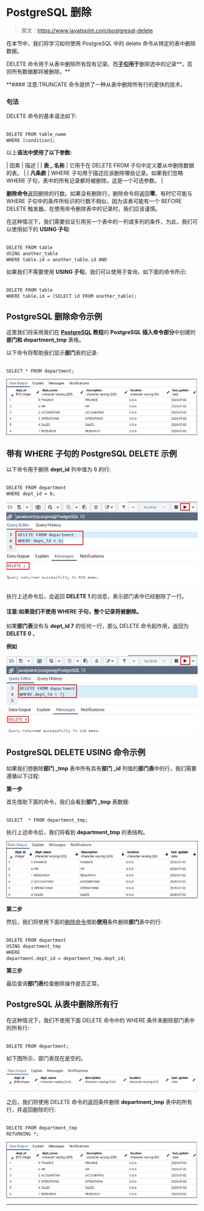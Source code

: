 # PostgreSQL 删除

> 原文：<https://www.javatpoint.com/postgresql-delete>

在本节中，我们将学习如何使用 PostgreSQL 中的 delete 命令从特定的表中删除数据。

DELETE 命令用于从表中删除所有现有记录。而[**子句**](https://www.javatpoint.com/postgresql-where-clause)**用于**删除选中的记录**，否则所有数据都将被删除。**

 **#### 注意:TRUNCATE 命令提供了一种从表中删除所有行的更快的技术。

### 句法

DELETE 命令的基本语法如下:

```

DELETE FROM table_name  
WHERE [condition];  

```

以上**语法中使用了以下参数:**

| 因素 | 描述 |
| **表 _ 名称** | 它用于在 DELETE FROM 子句中定义要从中删除数据的表。 |
| **凡条款** | WHERE 子句用于描述应该删除哪些记录。如果我们忽略 WHERE 子句，表中的所有记录都将被删除。这是一个可选参数。 |

**删除命令**返回删除的行数。如果没有删除行，删除命令将返回**零**。有时它可能与 WHERE 子句中的条件所标识的行数不相似，因为该表可能有一个 BEFORE DELETE 触发器。在使用命令删除表中的记录时，我们应该谨慎。

在这种情况下，我们需要验证引用另一个表中的一列或多列的条件，为此，我们可以使用如下的 **USING 子句**:

```

DELETE FROM table
USING another_table
WHERE table.id = another_table.id AND

```

如果我们不需要使用 **USING 子句**，我们可以使用子查询，如下面的命令所示:

```

DELETE FROM table
WHERE table.id = (SELECT id FROM another_table);

```

## PostgreSQL 删除命令示例

这里我们将采用我们在 **[PostgreSQL](https://www.javatpoint.com/postgresql-tutorial) 教程**的 **PostgreSQL 插入命令部分**中创建的**部门和 department_tmp** 表格。

以下命令将帮助我们显示**部门**表的记录:

```

SELECT * FROM department;

```

![PostgreSQL Delete](img/fd6b1ac54c9f9acf2797c585e17a859e.png)

## 带有 WHERE 子句的 PostgreSQL DELETE 示例

以下命令用于删除 **dept_id** 列中值为 6 的行:

```

DELETE FROM department
WHERE dept_id = 6;

```

![PostgreSQL Delete](img/60505860455f1509f9aaacdbef2e532c.png)

执行上述命令后，会返回 **DELETE 1** 的消息，表示部门表中已经删除了一行。

#### 注意:如果我们不使用 WHERE 子句，整个记录将被删除。

如果**部门表**没有与 **dept_id 7** 的任何一行，那么 DELETE 命令起作用，返回为 **DELETE 0** 。

**例如**

![PostgreSQL Delete](img/6b49603df01035e496a5c23d0e9c9209.png)

## PostgreSQL DELETE USING 命令示例

如果我们想删除**部门 _tmp** 表中所有具有**部门 _id** 列值的**部门表**中的行，我们需要遵循以下过程:

**第一步**

首先借助下面的命令，我们会看到**部门 _tmp** 表数据:

```

SELECT  * FROM department_tmp;

```

执行上述命令后，我们将看到 **department_tmp** 的表结构。

![PostgreSQL Delete](img/db9b16b6af39167bea1bc4511c2b57ea.png)

**第二步**

然后，我们将使用下面的[删除命令](https://www.javatpoint.com/postgresql-delete)借助**使用**条件删除**部门**表中的行:

```

DELETE FROM department 
USING department_tmp
WHERE
department.dept_id = department_tmp.dept_id;

```

**第三步**

最后查询**部门表**检查删除操作是否正常。

## PostgreSQL 从表中删除所有行

在这种情况下，我们不使用下面 DELETE 命令中的 WHERE 条件来删除部门表中的所有行:

```

DELETE FROM department;

```

如下图所示，部门表现在是空的。

![PostgreSQL Delete](img/818e7d7d8df30f917ec6a18a9f41cad8.png)

之后，我们将使用 DELETE 命令的返回条件删除 **department_tmp** 表中的所有行，并返回删除的行:

```

DELETE FROM department_tmp 
RETURNING *;

```

![PostgreSQL Delete](img/e656a461564e0142f602c15827deec77.png)

* * ***
